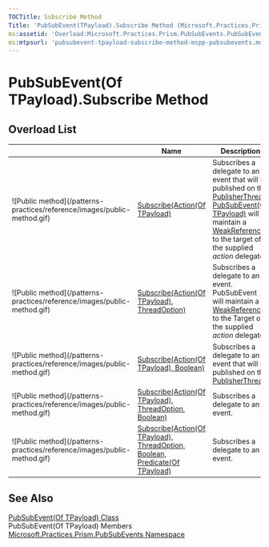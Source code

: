```yaml
---
TOCTitle: Subscribe Method
Title: 'PubSubEvent(TPayload).Subscribe Method (Microsoft.Practices.Prism.PubSubEvents)'
ms:assetid: 'Overload:Microsoft.Practices.Prism.PubSubEvents.PubSubEvent\`1.Subscribe'
ms:mtpsurl: 'pubsubevent-tpayload-subscribe-method-mspp-pubsubevents.md'
---
```


# PubSubEvent(Of TPayload).Subscribe Method

## Overload List

<table>
<thead>
<tr class="header">
<th> </th>
<th>Name</th>
<th>Description</th>
</tr>
</thead>
<tbody>
<tr class="odd">
<td>![Public method](/patterns-practices/reference/images/public-method.gif)</td>
<td><a href="/patterns-practices/reference/pubsubevent-tpayload-subscribe-method-action-tpayload-mspp-pubsubevents
">Subscribe(Action(Of TPayload)</a></td>
<td><div class="summary">
Subscribes a delegate to an event that will be published on the <a href="/patterns-practices/reference/threadoption-enumeration-mspp-pubsubevents
">PublisherThread</a>. <a href="/patterns-practices/reference/pubsubevent-tpayload-class-mspp-pubsubevents">PubSubEvent(Of TPayload)</a> will maintain a <a href="http://msdn2.microsoft.com/en-us/library/hbh8w2zd">WeakReference</a> to the target of the supplied <em>action</em> delegate.
</div></td>
</tr>
<tr class="even">
<td>![Public method](/patterns-practices/reference/images/public-method.gif)</td>
<td><a href="/patterns-practices/reference/pubsubevent-tpayload-subscribe-method-action-tpayload-threadoption-mspp-pubsubevents
">Subscribe(Action(Of TPayload), ThreadOption)</a></td>
<td><div class="summary">
Subscribes a delegate to an event. PubSubEvent will maintain a <a href="http://msdn2.microsoft.com/en-us/library/hbh8w2zd">WeakReference</a> to the Target of the supplied <em>action</em> delegate.
</div></td>
</tr>
<tr class="odd">
<td>![Public method](/patterns-practices/reference/images/public-method.gif)</td>
<td><a href="/patterns-practices/reference/pubsubevent-tpayload-subscribe-method-action-tpayload-boolean-mspp-pubsubevents
">Subscribe(Action(Of TPayload), Boolean)</a></td>
<td><div class="summary">
Subscribes a delegate to an event that will be published on the <a href="https://msdn.microsoft.com/en-us/library/microsoft.practices.prism.pubsubevents.threadoption(v=pandp.50)">PublisherThread</a>.
</div></td>
</tr>
<tr class="even">
<td>![Public method](/patterns-practices/reference/images/public-method.gif)</td>
<td><a href="/patterns-practices/reference/pubsubevent-tpayload-subscribe-method-action-tpayload-threadoption-boolean-mspp-pubsubevents">Subscribe(Action(Of TPayload), ThreadOption, Boolean)</a></td>
<td><div class="summary">
Subscribes a delegate to an event.
</div></td>
</tr>
<tr class="odd">
<td>![Public method](/patterns-practices/reference/images/public-method.gif)</td>
<td><a href="/patterns-practices/reference/pubsubevent-tpayload-subscribe-method-action-tpayload-threadoption-boolean-predicate-tpayload-mspp-pubsubevents
">Subscribe(Action(Of TPayload), ThreadOption, Boolean, Predicate(Of TPayload)</a></td>
<td><div class="summary">
Subscribes a delegate to an event.
</div></td>
</tr>
</tbody>
</table>

## See Also

[PubSubEvent(Of TPayload) Class](/patterns-practices/reference/pubsubevent-tpayload-class-mspp-pubsubevents)  
PubSubEvent(Of TPayload) Members  
[Microsoft.Practices.Prism.PubSubEvents Namespace](/patterns-practices/reference/mspp-pubsubevents-namespace)
